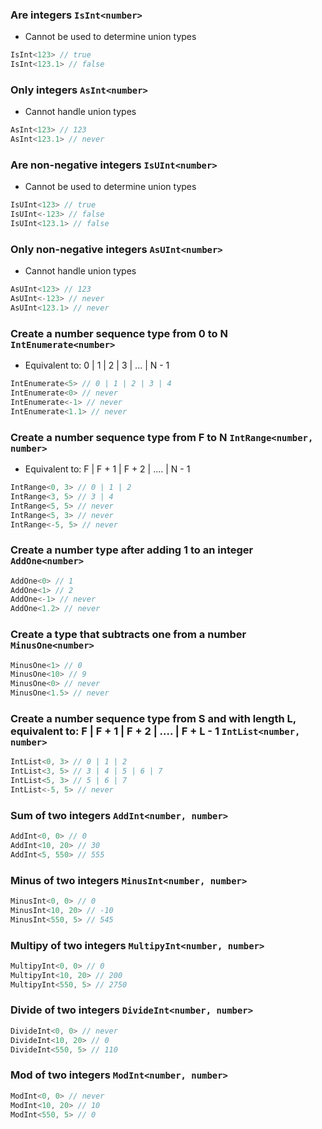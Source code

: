 
### Are integers `IsInt<number>`
 * Cannot be used to determine union types

``` typescript
IsInt<123> // true
IsInt<123.1> // false
```

			
### Only integers `AsInt<number>`
 * Cannot handle union types

``` typescript
AsInt<123> // 123
AsInt<123.1> // never
```

			
### Are non-negative integers `IsUInt<number>`
 * Cannot be used to determine union types

``` typescript
IsUInt<123> // true
IsUInt<-123> // false
IsUInt<123.1> // false
```

			
### Only non-negative integers `AsUInt<number>`
 * Cannot handle union types

``` typescript
AsUInt<123> // 123
AsUInt<-123> // never
AsUInt<123.1> // never
```

			
### Create a number sequence type from 0 to N `IntEnumerate<number>`
 * Equivalent to: 0 | 1 | 2 | 3 | ... | N - 1

``` typescript
IntEnumerate<5> // 0 | 1 | 2 | 3 | 4
IntEnumerate<0> // never
IntEnumerate<-1> // never
IntEnumerate<1.1> // never
```

			
### Create a number sequence type from F to N `IntRange<number, number>`
 * Equivalent to: F | F + 1 | F + 2 | .... | N - 1

``` typescript
IntRange<0, 3> // 0 | 1 | 2
IntRange<3, 5> // 3 | 4
IntRange<5, 5> // never
IntRange<5, 3> // never
IntRange<-5, 5> // never
```

			
### Create a number type after adding 1 to an integer `AddOne<number>`


``` typescript
AddOne<0> // 1
AddOne<1> // 2
AddOne<-1> // never
AddOne<1.2> // never
```

			
### Create a type that subtracts one from a number `MinusOne<number>`


``` typescript
MinusOne<1> // 0
MinusOne<10> // 9
MinusOne<0> // never
MinusOne<1.5> // never
```

			
### Create a number sequence type from S and with length L, equivalent to: F | F + 1 | F + 2 | .... | F + L - 1 `IntList<number, number>`


``` typescript
IntList<0, 3> // 0 | 1 | 2
IntList<3, 5> // 3 | 4 | 5 | 6 | 7
IntList<5, 3> // 5 | 6 | 7
IntList<-5, 5> // never
```

			
### Sum of two integers `AddInt<number, number>`


``` typescript
AddInt<0, 0> // 0
AddInt<10, 20> // 30
AddInt<5, 550> // 555
```

			
### Minus of two integers `MinusInt<number, number>`


``` typescript
MinusInt<0, 0> // 0
MinusInt<10, 20> // -10
MinusInt<550, 5> // 545
```

			
### Multipy of two integers `MultipyInt<number, number>`


``` typescript
MultipyInt<0, 0> // 0
MultipyInt<10, 20> // 200
MultipyInt<550, 5> // 2750
```

			
### Divide of two integers `DivideInt<number, number>`


``` typescript
DivideInt<0, 0> // never
DivideInt<10, 20> // 0
DivideInt<550, 5> // 110
```

			
### Mod of two integers `ModInt<number, number>`


``` typescript
ModInt<0, 0> // never
ModInt<10, 20> // 10
ModInt<550, 5> // 0
```

			